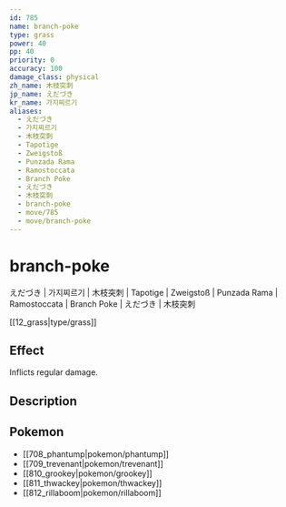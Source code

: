 ```yaml
---
id: 785
name: branch-poke
type: grass
power: 40
pp: 40
priority: 0
accuracy: 100
damage_class: physical
zh_name: 木枝突刺
jp_name: えだづき
kr_name: 가지찌르기
aliases:
  - えだづき
  - 가지찌르기
  - 木枝突刺
  - Tapotige
  - Zweigstoß
  - Punzada Rama
  - Ramostoccata
  - Branch Poke
  - えだづき
  - 木枝突刺
  - branch-poke
  - move/785
  - move/branch-poke
---
```

# branch-poke
    
えだづき | 가지찌르기 | 木枝突刺 | Tapotige | Zweigstoß | Punzada Rama | Ramostoccata | Branch Poke | えだづき | 木枝突刺

[[12_grass|type/grass]]

## Effect

Inflicts regular damage.

## Description



## Pokemon

- [[708_phantump|pokemon/phantump]]
- [[709_trevenant|pokemon/trevenant]]
- [[810_grookey|pokemon/grookey]]
- [[811_thwackey|pokemon/thwackey]]
- [[812_rillaboom|pokemon/rillaboom]]

